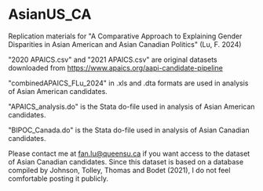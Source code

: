 # AsianUS_CA
Replication materials for "A Comparative Approach to Explaining Gender Disparities in Asian American and Asian Canadian Politics" (Lu, F. 2024)

"2020 APAICS.csv" and "2021 APAICS.csv" are original datasets downloaded from https://www.apaics.org/aapi-candidate-pipeline

"combinedAPAICS_FLu_2024" in .xls and .dta formats are used in analysis of Asian American candidates. 

"APAICS_analysis.do" is the Stata do-file used in analysis of Asian American candidates.

"BIPOC_Canada.do" is the Stata do-file used in analysis of Asian Canadian candidates.

Please contact me at fan.lu@queensu.ca if you want access to the dataset of Asian Canadian candidates. Since this dataset is based on a database compiled by Johnson, Tolley, Thomas and Bodet (2021), I do not feel comfortable posting it publicly. 
